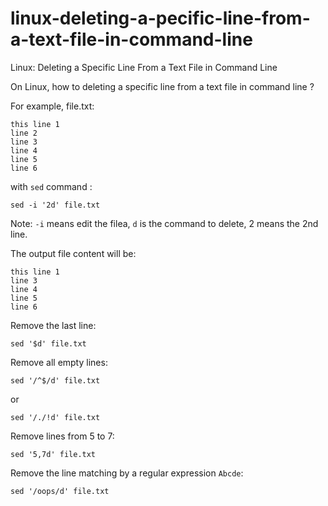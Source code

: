 # linux-deleting-a-pecific-line-from-a-text-file-in-command-line
Linux: Deleting a Specific Line From a Text File in Command Line

On Linux, how to deleting a specific line from a text file in command line ?

For example, file.txt:
```
this line 1
line 2
line 3
line 4
line 5
line 6
```

with ```sed``` command :
```
sed -i '2d' file.txt
```

Note: ```-i``` means edit the filea, ```d``` is the command to delete, 2 means the 2nd line.

The output file content will be:
```
this line 1
line 3
line 4
line 5
line 6
```

Remove the last line:
```
sed '$d' file.txt
```

Remove all empty lines:
```
sed '/^$/d' file.txt
```
or
```
sed '/./!d' file.txt
```

Remove lines from 5 to 7:
```
sed '5,7d' file.txt
```

Remove the line matching by a regular expression ```Abcde```:
```
sed '/oops/d' file.txt
```
